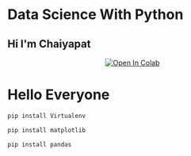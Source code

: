 # Data Science With Python

## Hi I'm Chaiyapat

 <center>

 [![Open In Colab](https://colab.research.google.com/assets/colab-badge.svg)](https://colab.research.google.com/drive/1GbUNKg9sWo5t6Rnq3xtLNyDXxW_3nn_B?usp=sharing)
</center>

 # Hello Everyone

 ```py
pip install Virtualenv
```
```py
pip install matplotlib
```
```py
pip install pandas
```

